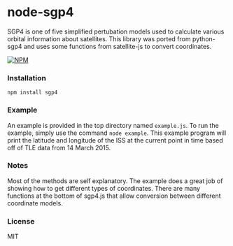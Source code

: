 # node-sgp4
SGP4 is one of five simplified pertubation models used to calculate various orbital information about satellites. This library was ported from python-sgp4 and uses some functions from satellite-js to convert coordinates.


[![NPM](https://nodei.co/npm/sgp4.png?downloads=true&stars=true)](https://nodei.co/npm/sgp4/)
### Installation
`npm install sgp4`
### Example
An example is provided in the top directory named `example.js`. To run the example, simply use the command `node example`. This example program will print the latitude and longitude of the ISS at the current point in time based off of TLE data from 14 March 2015.
### Notes
Most of the methods are self explanatory. The example does a great job of showing how to get different types of coordinates. There are many functions at the bottom of sgp4.js that allow conversion between different coordinate models.
### License
MIT
